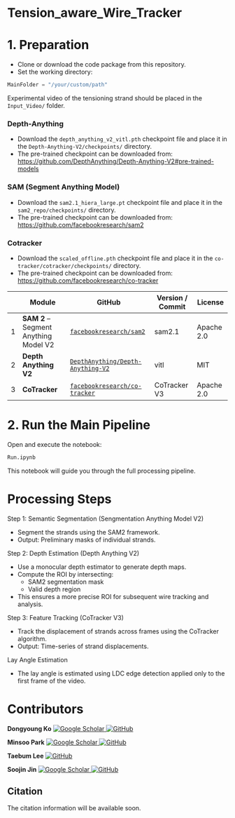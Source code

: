 # Tension_aware_Wire_Tracker

# 1. Preparation


* Clone or download the code package from this repository.
* Set the working directory:
```python
MainFolder = "/your/custom/path"
```
Experimental video of the tensioning strand should be placed in the `Input_Video/` folder.

### Depth-Anything

* Download the `depth_anything_v2_vitl.pth` checkpoint file and place it in the `Depth-Anything-V2/checkpoints/` directory.
* The pre-trained checkpoint can be downloaded from:  
  https://github.com/DepthAnything/Depth-Anything-V2#pre-trained-models

### SAM (Segment Anything Model)

* Download the `sam2.1_hiera_large.pt` checkpoint file and place it in the `sam2_repo/checkpoints/` directory.
* The pre-trained checkpoint can be downloaded from:  
  https://github.com/facebookresearch/sam2

### Cotracker

* Download the `scaled_offline.pth` checkpoint file and place it in the `co-tracker/cotracker/checkpoints/` directory.
* The pre-trained checkpoint can be downloaded from:  
  https://github.com/facebookresearch/co-tracker

| | Module | GitHub | Version / Commit | License |
|------|------|--------|-------------|----------|
| 1 | **SAM 2** – Segment Anything Model V2 | [`facebookresearch/sam2`](https://github.com/facebookresearch/sam2) | sam2.1 | Apache 2.0 |
| 2 | **Depth Anything V2** | [`DepthAnything/Depth-Anything-V2`](https://github.com/DepthAnything/Depth-Anything-V2) | vitl | MIT |
| 3 | **CoTracker** | [`facebookresearch/co-tracker`](https://github.com/facebookresearch/co-tracker) | CoTracker V3 | Apache 2.0 |


# 2. Run the Main Pipeline
Open and execute the notebook:
```python
Run.ipynb
```
This notebook will guide you through the full processing pipeline.

# Processing Steps
Step 1: Semantic Segmentation (Sengmentation Anything Model V2)
* Segment the strands using the SAM2 framework.
* Output: Preliminary masks of individual strands.

Step 2: Depth Estimation (Depth Anything V2)
* Use a monocular depth estimator to generate depth maps.
* Compute the ROI by intersecting:
    * SAM2 segmentation mask
    * Valid depth region
* This ensures a more precise ROI for subsequent wire tracking and analysis.

Step 3: Feature Tracking (CoTracker V3)
* Track the displacement of strands across frames using the CoTracker algorithm.
* Output: Time-series of strand displacements.

Lay Angle Estimation
* The lay angle is estimated using LDC edge detection applied only to the first frame of the video.
 


# Contributors
<p>
  <strong>Dongyoung Ko</strong>
  <a href="https://scholar.google.com/citations?user=uJ5Ot9kAAAAJ&hl=en">
    <img src="https://img.shields.io/badge/-4285F4?style=flat&logo=googlescholar&logoColor=white" alt="Google Scholar"/>
  </a>
  <a href="https://github.com/ehddud3555-skku">
    <img src="https://img.shields.io/badge/-000000?style=flat&logo=github&logoColor=white" alt="GitHub"/>
  </a>
</p>

<p>
  <strong>Minsoo Park</strong>
  <a href="https://scholar.google.com/citations?user=6dCUM5oAAAAJ&hl=En">
    <img src="https://img.shields.io/badge/-4285F4?style=flat&logo=googlescholar&logoColor=white" alt="Google Scholar"/>
  </a>
  <a href="https://github.com/pms5343">
    <img src="https://img.shields.io/badge/-000000?style=flat&logo=github&logoColor=white" alt="GitHub"/>
  </a>
</p>

<p>
  <strong>Taebum Lee</strong>
  <a href="https://github.com/ltb1021">
    <img src="https://img.shields.io/badge/-000000?style=flat&logo=github&logoColor=white" alt="GitHub"/>
  </a>
</p>


<p>
  <strong>Soojin Jin</strong>
  <a href="https://scholar.google.com/citations?user=6dCUM5oAAAAJ&hl=En">
    <img src="https://img.shields.io/badge/-4285F4?style=flat&logo=googlescholar&logoColor=white" alt="Google Scholar"/>
  </a>
  <a href="[https://github.com/pms5343](https://github.com/sujin1229)">
    <img src="https://img.shields.io/badge/-000000?style=flat&logo=github&logoColor=white" alt="GitHub"/>
  </a>
</p>



## Citation  
The citation information will be available soon.

